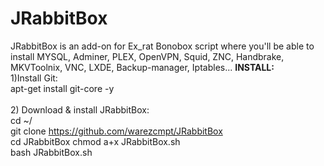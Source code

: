 ﻿# JRabbitBox

JRabbitBox is an add-on for Ex_rat Bonobox script where you'll be able to install MYSQL, Adminer, PLEX, OpenVPN, Squid, ZNC, Handbrake, MKVToolnix, VNC, LXDE, Backup-manager, Iptables...
**INSTALL:** <br>
1)Install Git: <br>
apt-get install git-core -y <br>
<br>
2) Download & install JRabbitBox: <br>
cd ~/ <br>
git clone https://github.com/warezcmpt/JRabbitBox <br>
cd JRabbitBox
chmod a+x JRabbitBox.sh <br>
bash JRabbitBox.sh <br>
